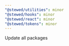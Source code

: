 ```yaml
---
"@stewed/utilities": minor
"@stewed/hooks": minor
"@stewed/react": minor
"@stewed/tokens": minor
---
```


Update all packages
